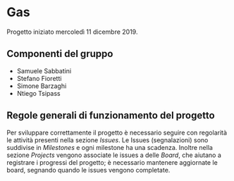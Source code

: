 # Gas

Progetto iniziato mercoledì 11 dicembre 2019.

## Componenti del gruppo

- Samuele Sabbatini
- Stefano Fioretti
- Simone Barzaghi
- Ntiego Tsipass

## Regole generali di funzionamento del progetto

Per sviluppare correttamente il progetto è necessario seguire con regolarità le attività presenti nella sezione *Issues*.
Le Issues (segnalazioni) sono suddivise in *Milestones* e ogni milestone ha una scadenza.
Inoltre nella sezione *Projects* vengono associate le issues a delle *Board*, che aiutano a registrare i progressi del progetto; è necessario mantenere aggiornate le board, segnando quando le issues vengono completate.
